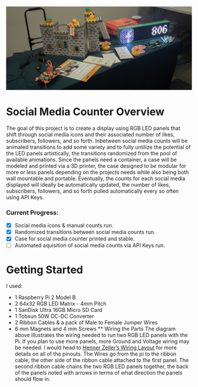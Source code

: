 ![Liker](https://github.com/Indifferent-Shiba/Social_Media_Counter/blob/master/Images/liker.jpg)
# Social Media Counter Overview
The goal of this project is to create a display using RGB LED panels that shift through social media icons and their associated number of likes, subscribers, followers, and so forth. Inbetween social media counts will be animated transitions to add some variety and to fully untilize the potential of the LED panels artistically, the transitions randomized from the pool of available animations. Since the panels need a container, a case will be modeled and printed via a 3D printer, the case designed to be modular for more or less panels depending on the projects needs while also being both wall mountable and portable. Eventually, the counts for each social media displayed will ideally be automatically updated, the number of likes, subscribers, followers, and so forth pulled automatically every so often using API Keys.
### Current Progress:
- [x] Social media icons & manual counts run.
- [x] Randomized transitions between social media counts run.
- [x] Case for social media counter printed and stable. 
- [ ] Automated aquisition of social media counts via API Keys run.
# Getting Started
I used:
* 1 Raspberry Pi 2 Model B
* 2 64x32 RGB LED Matrix - 4mm Pitch
* 1 SanDisk Ultra 16GB Micro SD Card
* 1 Tobsun 50W DC-DC Converter 
* 2 Ribbon Cables & a pack of Male to Female Jumper Wires
* 6 mm Magnets and 4 mm Screws
** Wiring the Parts
The diagram above illustrates the wiring needed to run two RGB LED panels with the Pi. If you plan to use more panels, more Ground and Voltage wiring may be needed. I would head to [Henner Zeller’s Wiring Layout](https://github.com/hzeller/rpi-rgb-led-matrix/blob/master/wiring.md) for more details on all of the pinouts. The Wires go from the pi to the ribbon cable, the other side of the ribbon cable attached to the first panel. The second ribbon cable chains the two RGB LED panels together, the back of the panels noted with arrows in terms of what direction the panels should flow in.  
